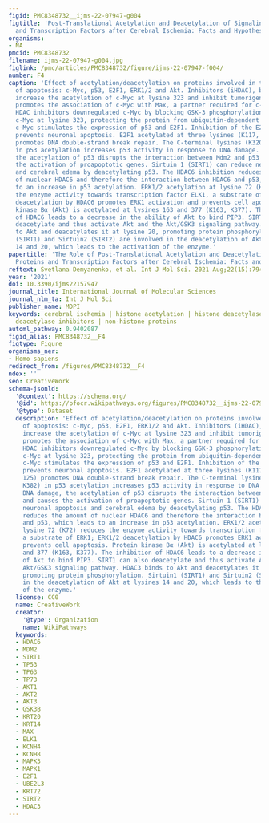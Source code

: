 ```yaml
---
figid: PMC8348732__ijms-22-07947-g004
figtitle: 'Post-Translational Acetylation and Deacetylation of Signaling Proteins
  and Transcription Factors after Cerebral Ischemia: Facts and Hypotheses'
organisms:
- NA
pmcid: PMC8348732
filename: ijms-22-07947-g004.jpg
figlink: /pmc/articles/PMC8348732/figure/ijms-22-07947-f004/
number: F4
caption: 'Effect of acetylation/deacetylation on proteins involved in the regulation
  of apoptosis: c-Myc, p53, E2F1, ERK1/2 and Akt. Inhibitors (iHDAC), but not sirtuins,
  increase the acetylation of c-Myc at lysine 323 and inhibit tumorigenesis which
  promotes the association of c-Myc with Max, a partner required for c-Myc activation.
  HDAC inhibitors downregulated c-Myc by blocking GSK-3 phosphorylation. HDAC3 deacetylates
  c-Myc at lysine 323, protecting the protein from ubiquitin-dependent proteolysis.
  c-Myc stimulates the expression of p53 and E2F1. Inhibition of the E2F1/p53 pathway
  prevents neuronal apoptosis. E2F1 acetylated at three lysines (K117, 120, and 125)
  promotes DNA double-strand break repair. The C-terminal lysines (K320, K373, K382)
  in p53 acetylation increases p53 activity in response to DNA damage. Upon DNA damage,
  the acetylation of p53 disrupts the interaction between Mdm2 and p53 and causes
  the activation of proapoptotic genes. Sirtuin 1 (SIRT1) can reduce neuronal apoptosis
  and cerebral edema by deacetylating p53. The HDAC6 inhibition reduces the amount
  of nuclear HDAC6 and therefore the interaction between HDAC6 and p53, which leads
  to an increase in p53 acetylation. ERK1/2 acetylation at lysine 72 (K72) reduces
  the enzyme activity towards transcription factor ELK1, a substrate of ERK1; ERK1/2
  deacetylation by HDAC6 promotes ERK1 activation and prevents cell apoptosis. Protein
  kinase Bα (Akt) is acetylated at lysines 163 and 377 (K163, K377). The inhibition
  of HDAC6 leads to a decrease in the ability of Akt to bind PIP3. SIRT1 can also
  deacetylate and thus activate Akt and the Akt/GSK3 signaling pathway. HDAC3 binds
  to Akt and deacetylates it at lysine 20, promoting protein phosphorylation. Sirtuin1
  (SIRT1) and Sirtuin2 (SIRT2) are involved in the deacetylation of Akt at lysines
  14 and 20, which leads to the activation of the enzyme.'
papertitle: 'The Role of Post-Translational Acetylation and Deacetylation of Signaling
  Proteins and Transcription Factors after Cerebral Ischemia: Facts and Hypotheses.'
reftext: Svetlana Demyanenko, et al. Int J Mol Sci. 2021 Aug;22(15):7947.
year: '2021'
doi: 10.3390/ijms22157947
journal_title: International Journal of Molecular Sciences
journal_nlm_ta: Int J Mol Sci
publisher_name: MDPI
keywords: cerebral ischemia | histone acetylation | histone deacetylases | histone
  deacetylase inhibitors | non-histone proteins
automl_pathway: 0.9402087
figid_alias: PMC8348732__F4
figtype: Figure
organisms_ner:
- Homo sapiens
redirect_from: /figures/PMC8348732__F4
ndex: ''
seo: CreativeWork
schema-jsonld:
  '@context': https://schema.org/
  '@id': https://pfocr.wikipathways.org/figures/PMC8348732__ijms-22-07947-g004.html
  '@type': Dataset
  description: 'Effect of acetylation/deacetylation on proteins involved in the regulation
    of apoptosis: c-Myc, p53, E2F1, ERK1/2 and Akt. Inhibitors (iHDAC), but not sirtuins,
    increase the acetylation of c-Myc at lysine 323 and inhibit tumorigenesis which
    promotes the association of c-Myc with Max, a partner required for c-Myc activation.
    HDAC inhibitors downregulated c-Myc by blocking GSK-3 phosphorylation. HDAC3 deacetylates
    c-Myc at lysine 323, protecting the protein from ubiquitin-dependent proteolysis.
    c-Myc stimulates the expression of p53 and E2F1. Inhibition of the E2F1/p53 pathway
    prevents neuronal apoptosis. E2F1 acetylated at three lysines (K117, 120, and
    125) promotes DNA double-strand break repair. The C-terminal lysines (K320, K373,
    K382) in p53 acetylation increases p53 activity in response to DNA damage. Upon
    DNA damage, the acetylation of p53 disrupts the interaction between Mdm2 and p53
    and causes the activation of proapoptotic genes. Sirtuin 1 (SIRT1) can reduce
    neuronal apoptosis and cerebral edema by deacetylating p53. The HDAC6 inhibition
    reduces the amount of nuclear HDAC6 and therefore the interaction between HDAC6
    and p53, which leads to an increase in p53 acetylation. ERK1/2 acetylation at
    lysine 72 (K72) reduces the enzyme activity towards transcription factor ELK1,
    a substrate of ERK1; ERK1/2 deacetylation by HDAC6 promotes ERK1 activation and
    prevents cell apoptosis. Protein kinase Bα (Akt) is acetylated at lysines 163
    and 377 (K163, K377). The inhibition of HDAC6 leads to a decrease in the ability
    of Akt to bind PIP3. SIRT1 can also deacetylate and thus activate Akt and the
    Akt/GSK3 signaling pathway. HDAC3 binds to Akt and deacetylates it at lysine 20,
    promoting protein phosphorylation. Sirtuin1 (SIRT1) and Sirtuin2 (SIRT2) are involved
    in the deacetylation of Akt at lysines 14 and 20, which leads to the activation
    of the enzyme.'
  license: CC0
  name: CreativeWork
  creator:
    '@type': Organization
    name: WikiPathways
  keywords:
  - HDAC6
  - MDM2
  - SIRT1
  - TP53
  - TP63
  - TP73
  - AKT1
  - AKT2
  - AKT3
  - GSK3B
  - KRT20
  - KRT14
  - MAX
  - ELK1
  - KCNH4
  - KCNH8
  - MAPK3
  - MAPK1
  - E2F1
  - UBE2L3
  - KRT72
  - SIRT2
  - HDAC3
---
```

